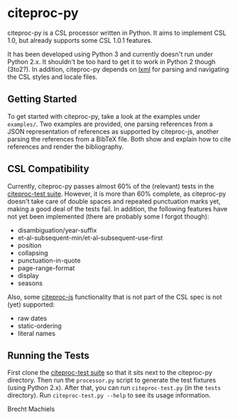 citeproc-py
===========

citeproc-py is a CSL processor written in Python. It aims to implement CSL 1.0,
but already supports some CSL 1.0.1 features.

It has been developed using Python 3 and currently doesn't run under Python 2.x.
It shouldn't be too hard to get it to work in Python 2 though (3to2?). In
addition, citeproc-py depends on [lxml](http://lxml.de/) for parsing and
navigating the CSL styles and locale files.


Getting Started
---------------

To get started with citeproc-py, take a look at the examples under `examples/`.
Two examples are provided, one parsing references from a JSON representation of
references as supported by citeproc-js, another parsing the references from
a BibTeX file. Both show and explain how to cite references and render the
bibliography.


CSL Compatibility
-----------------

Currently, citeproc-py passes almost 60% of the (relevant) tests in the
[citeproc-test suite](https://bitbucket.org/bdarcus/citeproc-test). However, it
is more than 60% complete, as citeproc-py doesn't take care of double spaces and
repeated punctuation marks yet, making a good deal of the tests fail. In
addition, the following features have not yet been implemented (there are
probably some I forgot though):

* disambiguation/year-suffix
* et-al-subsequent-min/et-al-subsequent-use-first
* position
* collapsing
* punctuation-in-quote
* page-range-format
* display
* seasons

Also, some [citeproc-js](http://bitbucket.org/fbennett/citeproc-js/wiki/Home)
functionality that is not part of the CSL spec is not (yet) supported:

* raw dates
* static-ordering
* literal names


Running the Tests
-----------------

First clone the
[citeproc-test suite](https://bitbucket.org/bdarcus/citeproc-test) so that it
sits next to the citeproc-py directory. Then run the `processor.py` script to
generate the test fixtures (using Python 2.x). After that, you can run
`citeproc-test.py` (in the `tests` directory). Run `citeproc-test.py --help` to
see its usage information.


Brecht Machiels
